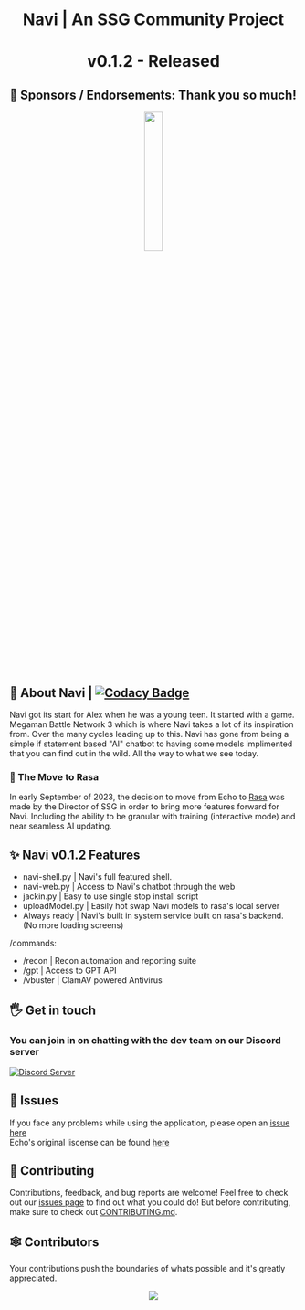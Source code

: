 <div align="center">
  <h1> Navi | An SSG Community Project</h1>
  <h1>v0.1.2 - Released</h1>
</div>

## 🤝 Sponsors / Endorsements: Thank you so much!

<div align="center">
<img src= https://github.com/SSGOrg/Navi/assets/89718570/5596418e-3fa3-4528-8a07-d00aeece1590 height=25% width=25%>
</div>

## 🚀 About Navi | [![Codacy Badge](https://app.codacy.com/project/badge/Grade/63a04af9b14f41179b567637c4ab77a6)](https://app.codacy.com/gh/SSGorg/Navi/dashboard?utm_source=gh&utm_medium=referral&utm_content=&utm_campaign=Badge_grade)

Navi got its start for Alex when he was a young teen. It started with a game. Megaman Battle Network 3 which is where Navi takes a lot of its inspiration from. Over the many cycles leading up to this. Navi has gone from being a simple if statement based "AI" chatbot to having some models implimented that you can find out in the wild. All the way to what we see today.

### 🤖 The Move to Rasa

In early September of 2023, the decision to move from Echo to [Rasa](https://rasa.com/) was made by the Director of SSG in order to bring more features forward for Navi. Including the ability to be granular with training (interactive mode) and near seamless AI updating.

## ✨ Navi v0.1.2 Features

- navi-shell.py | Navi's full featured shell.
- navi-web.py | Access to Navi's chatbot through the web
- jackin.py | Easy to use single stop install script
- uploadModel.py | Easily hot swap Navi models to rasa's local server
- Always ready | Navi's built in system service built on rasa's backend. (No more loading screens)

/commands:

- /recon | Recon automation and reporting suite
- /gpt | Access to GPT API
- /vbuster | ClamAV powered Antivirus

## 🖐️ Get in touch

### You can join in on chatting with the dev team on our Discord server

<a href="https://discord.gg/ecrBC9wnma"><img src="https://discordapp.com/api/guilds/879757204620726362/widget.png?style=banner3" alt="Discord Server"></a>

## 🔧 Issues

If you face any problems while using the application, please open an [issue here](https://github.com/SSGorg/Navi/issues)  
Echo's original liscense can be found [here](https://github.com/SSGorg/Navi-E1/wiki/Echo-l1-Liscense)

## 🤝 Contributing

Contributions, feedback, and bug reports are welcome! Feel free to check out our [issues page](https://github.com/SSGorg/Navi/issues) to find out what you could do! But before contributing, make sure to check out [CONTRIBUTING.md](./CONTRIBUTING.md).

## 🕸 Contributors

Your contributions push the boundaries of whats possible and it's greatly appreciated.
<br>
<a href="https://github.com/SSGOrg/Navi/graphs/contributors">

<p align="center">
  <img src="https://contrib.rocks/image?repo=SSGorg/Navi" />
  </p>
</a>
